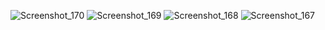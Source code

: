 ![Screenshot_170](https://github.com/user-attachments/assets/b4417364-e4c1-4661-a138-22ada0b9a8f0)
![Screenshot_169](https://github.com/user-attachments/assets/85e73d9d-01b0-45ad-8ed7-604278962b42)
![Screenshot_168](https://github.com/user-attachments/assets/1b2bd07d-6493-43ff-a12a-e32c97cf5bab)
![Screenshot_167](https://github.com/user-attachments/assets/4392bc25-cc24-409a-9b11-03dfdd22e8cd)
